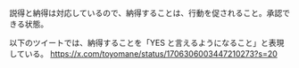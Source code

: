 説得と納得は対応しているので、納得することは、行動を促されること。承認できる状態。

以下のツイートでは、納得することを「YES と言えるようになること」と表現している。
https://x.com/toyomane/status/1706306003447210273?s=20

